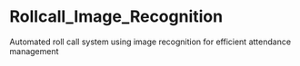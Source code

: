 # Rollcall_Image_Recognition
Automated roll call system using image recognition for efficient attendance management
